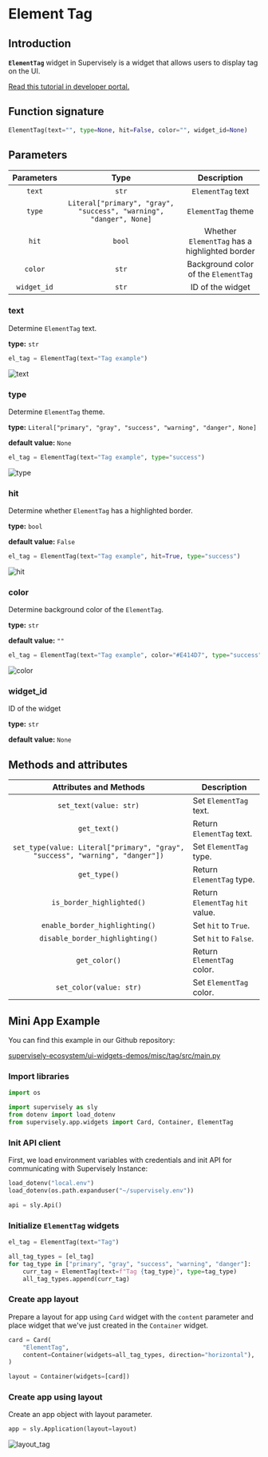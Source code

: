 # Element Tag

## Introduction

**`ElementTag`** widget in Supervisely is a widget that allows users to display tag on the UI.

[Read this tutorial in developer portal.](https://developer.supervise.ly/app-development/widgets/misc/tag)

## Function signature

```python
ElementTag(text="", type=None, hit=False, color="", widget_id=None)
```

## Parameters

| Parameters  |                                Type                                |                  Description                  |
| :---------: | :----------------------------------------------------------------: | :-------------------------------------------: |
|   `text`    |                               `str`                                |               `ElementTag` text               |
|   `type`    | `Literal["primary", "gray", "success", "warning", "danger", None]` |              `ElementTag` theme               |
|    `hit`    |                               `bool`                               | Whether `ElementTag` has a highlighted border |
|   `color`   |                               `str`                                |     Background color of the `ElementTag`      |
| `widget_id` |                               `str`                                |               ID of the widget                |

### text

Determine `ElementTag` text.

**type:** `str`

```python
el_tag = ElementTag(text="Tag example")
```

![text](https://user-images.githubusercontent.com/120389559/226908793-2a620b84-0b72-4231-8639-ce1f3a458f89.png)

### type

Determine `ElementTag` theme.

**type:** `Literal["primary", "gray", "success", "warning", "danger", None]`

**default value:** `None`

```python
el_tag = ElementTag(text="Tag example", type="success")
```

![type](https://user-images.githubusercontent.com/120389559/226909285-8ad976b9-e16a-4ebc-b0f4-f76e9b7fb7c2.png)

### hit

Determine whether `ElementTag` has a highlighted border.

**type:** `bool`

**default value:** `False`

```python
el_tag = ElementTag(text="Tag example", hit=True, type="success")
```

![hit](https://user-images.githubusercontent.com/120389559/226909880-f21382df-01de-42fc-9c0d-81dad8522e7c.png)

### color

Determine background color of the `ElementTag`.

**type:** `str`

**default value:** `""`

```python
el_tag = ElementTag(text="Tag example", color="#E414D7", type="success")
```

![color](https://user-images.githubusercontent.com/120389559/226910422-d0dc98ec-40da-4c11-adb3-69feff45e57a.png)

### widget_id

ID of the widget

**type:** `str`

**default value:** `None`

## Methods and attributes

|                            Attributes and Methods                             | Description                      |
| :---------------------------------------------------------------------------: | -------------------------------- |
|                            `set_text(value: str)`                             | Set `ElementTag` text.           |
|                                 `get_text()`                                  | Return `ElementTag` text.        |
| `set_type(value: Literal["primary", "gray", "success", "warning", "danger"])` | Set `ElementTag` type.           |
|                                 `get_type()`                                  | Return `ElementTag` type.        |
|                           `is_border_highlighted()`                           | Return `ElementTag` `hit` value. |
|                        `enable_border_highlighting()`                         | Set `hit` to `True`.             |
|                        `disable_border_highlighting()`                        | Set `hit` to `False`.            |
|                                 `get_color()`                                 | Return `ElementTag` color.       |
|                            `set_color(value: str)`                            | Set `ElementTag` color.          |

## Mini App Example

You can find this example in our Github repository:

[supervisely-ecosystem/ui-widgets-demos/misc/tag/src/main.py](https://github.com/supervisely-ecosystem/ui-widgets-demos/blob/master/misc/tag/src/main.py)

### Import libraries

```python
import os

import supervisely as sly
from dotenv import load_dotenv
from supervisely.app.widgets import Card, Container, ElementTag
```

### Init API client

First, we load environment variables with credentials and init API for communicating with Supervisely Instance:

```python
load_dotenv("local.env")
load_dotenv(os.path.expanduser("~/supervisely.env"))

api = sly.Api()
```

### Initialize `ElementTag` widgets

```python
el_tag = ElementTag(text="Tag")

all_tag_types = [el_tag]
for tag_type in ["primary", "gray", "success", "warning", "danger"]:
    curr_tag = ElementTag(text=f"Tag {tag_type}", type=tag_type)
    all_tag_types.append(curr_tag)
```

### Create app layout

Prepare a layout for app using `Card` widget with the `content` parameter and place widget that we've just created in the `Container` widget.

```python
card = Card(
    "ElementTag",
    content=Container(widgets=all_tag_types, direction="horizontal"),
)

layout = Container(widgets=[card])
```

### Create app using layout

Create an app object with layout parameter.

```python
app = sly.Application(layout=layout)
```

![layout_tag](https://user-images.githubusercontent.com/120389559/226914574-394c3629-4816-42c8-8a5a-82aec34239ad.png)
